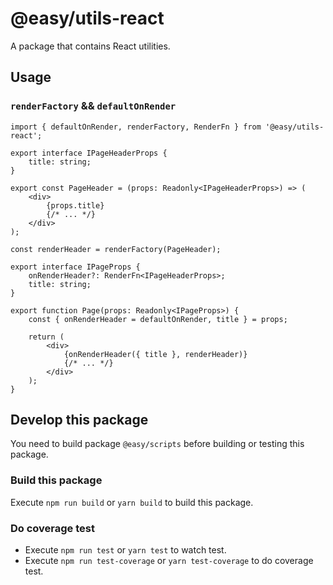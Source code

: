 # @easy/utils-react

A package that contains React utilities.

## Usage
### `renderFactory` && `defaultOnRender`

```tsx
import { defaultOnRender, renderFactory, RenderFn } from '@easy/utils-react';

export interface IPageHeaderProps {
    title: string;
}

export const PageHeader = (props: Readonly<IPageHeaderProps>) => (
    <div>
        {props.title}
        {/* ... */}
    </div>
);

const renderHeader = renderFactory(PageHeader);

export interface IPageProps {
    onRenderHeader?: RenderFn<IPageHeaderProps>;
    title: string;
}

export function Page(props: Readonly<IPageProps>) {
    const { onRenderHeader = defaultOnRender, title } = props;

    return (
        <div>
            {onRenderHeader({ title }, renderHeader)}
            {/* ... */}
        </div>
    );
}
```

## Develop this package

You need to build package `@easy/scripts` before building or testing this package.

### Build this package

Execute `npm run build` or `yarn build` to build this package.

### Do coverage test

- Execute `npm run test` or `yarn test` to watch test.
- Execute `npm run test-coverage` or `yarn test-coverage` to do coverage test.
